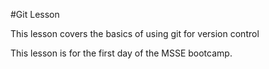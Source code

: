 #Git Lesson

This lesson covers the basics of using git for version control

This lesson is for the first day of the MSSE bootcamp.